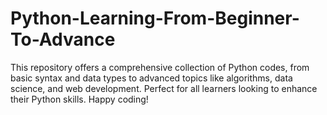 # Python-Learning-From-Beginner-To-Advance
This repository offers a comprehensive collection of Python codes, from basic syntax and data types to advanced topics like algorithms, data science, and web development. Perfect for all learners looking to enhance their Python skills. Happy coding!
